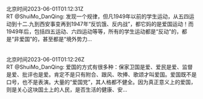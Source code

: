 北京时间2023-06-01T01:12:31Z<br>RT @ShuiMo_DanQing: 发现一个规律，但凡1949年以前的学生运动，从五四运动到十二.九到西安事变再到1947年“反饥饿、反内战”，都它妈的是爱国运动！而1949年后，包括四五运动、六四运动等等，所有的学生运动都是“反动”的，都是“非爱国”的，甚至都是“境外势力…<br><br><br>北京时间2023-06-01T01:12:26Z<br>RT @ShuiMo_DanQing: 爱国的方式有很多种：保家卫国是爱、爱民是爱、监督是爱、批评也是爱。肯定不是只有附合、跟风、吹捧、歌颂才叫爱国。爱国既不是口号，也不是表演。大量的“爱国党”，其人格都不健全。因为真正意义上的爱国，则是关心这块国土上的人民，是否生活的健康、安…<br><br><br>